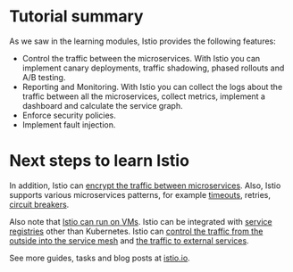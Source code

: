 # Tutorial summary
As we saw in the learning modules, Istio provides the following features:
* Control the traffic between the microservices. With Istio you can implement canary deployments, traffic shadowing, phased rollouts and A/B testing.
* Reporting and Monitoring. With Istio you can collect the logs about the traffic between all the microservices, collect metrics, implement a dashboard and calculate the service graph.
* Enforce security policies.
* Implement fault injection.

# Next steps to learn Istio
In addition, Istio can [encrypt the traffic between microservices](https://istio.io/docs/tasks/security/mutual-tls.html). Also, Istio supports various microservices patterns, for example [timeouts](https://istio.io/docs/tasks/traffic-management/request-timeouts.html), retries, [circuit breakers](https://istio.io/docs/tasks/traffic-management/circuit-breaking.html).

Also note that [Istio can run on VMs](https://istio.io/docs/guides/integrating-vms.html). Istio can be integrated with [service registries](https://istio.io/docs/setup/) other than Kubernetes. Istio can [control the traffic from the outside into the service mesh](https://istio.io/docs/tasks/traffic-management/ingress.html) and [the traffic to external services](https://istio.io/docs/tasks/traffic-management/egress.html).

See more guides, tasks and blog posts at [istio.io](https://istio.ios).
